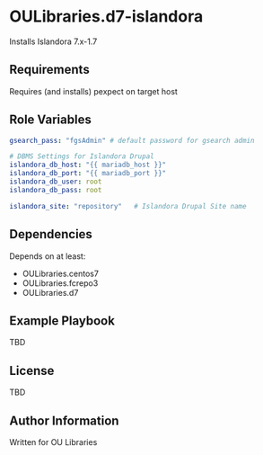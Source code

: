 OULibraries.d7-islandora
=========

Installs Islandora 7.x-1.7 

Requirements
------------

Requires (and installs) pexpect on target host

Role Variables
--------------

```yaml
gsearch_pass: "fgsAdmin" # default password for gsearch admin

# DBMS Settings for Islandora Drupal
islandora_db_host: "{{ mariadb_host }}"       
islandora_db_port: "{{ mariadb_port }}"        
islandora_db_user: root        
islandora_db_pass: root        

islandora_site: "repository"   # Islandora Drupal Site name
```

Dependencies
------------

Depends on at least:

* OULibraries.centos7
* OULibraries.fcrepo3
* OULibraries.d7

Example Playbook
----------------

TBD

License
-------

TBD

Author Information
------------------

Written for OU Libraries